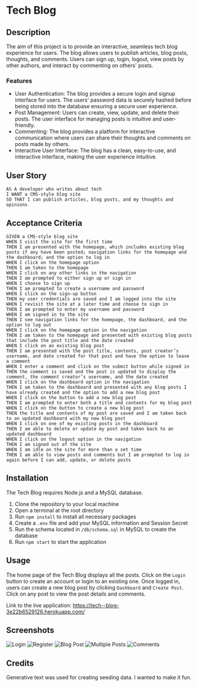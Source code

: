 # Tech Blog

## Description

The aim of this project is to provide an interactive, seamless tech blog experience for users. The blog allows users 
to publish articles, blog posts, thoughts, and comments. Users can sign up, login, logout, view posts by other authors, and interact by commenting on others' posts.

### Features

* User Authentication: The blog provides a secure login and signup interface for users. The users' password data is securely hashed before being stored into the database ensuring a secure user experience.
* Post Management: Users can create, view, update, and delete their posts. The user interface for managing posts is intuitive and user-friendly.
* Commenting: The blog provides a platform for interactive communication where users can share their thoughts and comments on posts made by others.
* Interactive User Interface: The blog has a clean, easy-to-use, and interactive interface, making the user experience intuitive.

## User Story

```text
AS A developer who writes about tech
I WANT a CMS-style blog site
SO THAT I can publish articles, blog posts, and my thoughts and opinions
```

## Acceptance Criteria

```text
GIVEN a CMS-style blog site
WHEN I visit the site for the first time
THEN I am presented with the homepage, which includes existing blog posts if any have been posted; navigation links for the homepage and the dashboard; and the option to log in
WHEN I click on the homepage option
THEN I am taken to the homepage
WHEN I click on any other links in the navigation
THEN I am prompted to either sign up or sign in
WHEN I choose to sign up
THEN I am prompted to create a username and password
WHEN I click on the sign-up button
THEN my user credentials are saved and I am logged into the site
WHEN I revisit the site at a later time and choose to sign in
THEN I am prompted to enter my username and password
WHEN I am signed in to the site
THEN I see navigation links for the homepage, the dashboard, and the option to log out
WHEN I click on the homepage option in the navigation
THEN I am taken to the homepage and presented with existing blog posts that include the post title and the date created
WHEN I click on an existing blog post
THEN I am presented with the post title, contents, post creator’s username, and date created for that post and have the option to leave a comment
WHEN I enter a comment and click on the submit button while signed in
THEN the comment is saved and the post is updated to display the comment, the comment creator’s username, and the date created
WHEN I click on the dashboard option in the navigation
THEN I am taken to the dashboard and presented with any blog posts I have already created and the option to add a new blog post
WHEN I click on the button to add a new blog post
THEN I am prompted to enter both a title and contents for my blog post
WHEN I click on the button to create a new blog post
THEN the title and contents of my post are saved and I am taken back to an updated dashboard with my new blog post
WHEN I click on one of my existing posts in the dashboard
THEN I am able to delete or update my post and taken back to an updated dashboard
WHEN I click on the logout option in the navigation
THEN I am signed out of the site
WHEN I am idle on the site for more than a set time
THEN I am able to view posts and comments but I am prompted to log in again before I can add, update, or delete posts
```


## Installation

The Tech Blog requires Node.js and a MySQL database.

1. Clone the repository to your local machine
2. Open a terminal at the root directory
3. Run `npm install` to install all necessary packages
4. Create a `.env` file and add your MySQL information and Session Secret
5. Run the schema located in `/db/schema.sql` in MySQL to create the database
6. Run `npm start` to start the application

## Usage

The home page of the Tech Blog displays all the posts. Click on the `Login` button to create an account or login to an existing one. Once logged in, users can create a new blog post by clicking `Dashboard` and `Create Post`. Click on any post to view the post details and comments.

Link to the live application: https://tech--blog-3e22b6529126.herokuapp.com/

## Screenshots

![Login](./screenshots/Screenshot%202024-03-13%20at%2011.31.11%E2%80%AFPM.png)
![Register](./screenshots/Screenshot%202024-03-13%20at%2011.31.27%E2%80%AFPM.png)
![Blog Post](./screenshots/Screenshot%202024-03-13%20at%2011.34.54%E2%80%AFPM.png)
![Multiple Posts](./screenshots/Screenshot%202024-03-13%20at%2011.35.11%E2%80%AFPM.png)
![Comments](./screenshots/Screenshot%202024-03-13%20at%2011.35.55%E2%80%AFPM.png)


## Credits

Generative text was used for creating seeding data. I wanted to make it fun.
